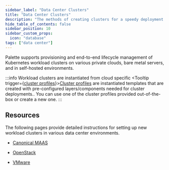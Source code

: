 ```yaml
---
sidebar_label: "Data Center Clusters"
title: "Data Center Clusters"
description: "The methods of creating clusters for a speedy deployment on any CSP"
hide_table_of_contents: false
sidebar_position: 10
sidebar_custom_props: 
  icon: "database"
tags: ["data center"]
---
```


Palette supports provisioning and end-to-end lifecycle management of Kubernetes workload clusters on various private clouds, bare metal servers, and in self-hosted environments.


:::info
Workload clusters are instantiated from cloud specific <Tooltip trigger={<u>cluster profiles</u>}><a href="/cluster-profiles">Cluster profiles</a> are instantiated templates that are created with pre-configured layers/components needed for cluster deployments.</Tooltip>. You can use one of the cluster profiles provided out-of-the-box or create a new one.
:::


## Resources

The following pages provide detailed instructions for setting up new workload clusters in various data center environments.

- [Canonical MAAS](/clusters/data-center/maas)


- [OpenStack](/clusters/data-center/openstack)


- [VMware](/clusters/data-center/vmware)

